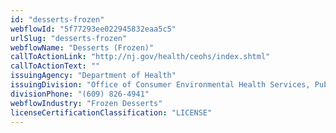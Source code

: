 ```yaml
---
id: "desserts-frozen"
webflowId: "5f77293ee022945832eaa5c5"
urlSlug: "desserts-frozen"
webflowName: "Desserts (Frozen)"
callToActionLink: "http://nj.gov/health/ceohs/index.shtml"
callToActionText: ""
issuingAgency: "Department of Health"
issuingDivision: "Office of Consumer Environmental Health Services, Public Health Sanitation and Safety Program"
divisionPhone: "(609) 826-4941"
webflowIndustry: "Frozen Desserts"
licenseCertificationClassification: "LICENSE"
---
```

